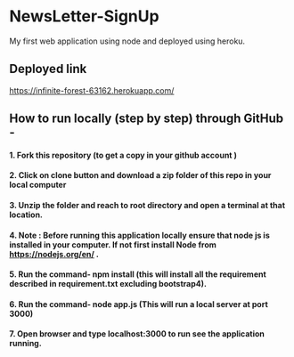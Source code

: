 # NewsLetter-SignUp
My first web application using node and deployed using heroku.

## Deployed link
  https://infinite-forest-63162.herokuapp.com/
  
 
 ## How to run locally (step by step) through GitHub -
 
   #### 1. Fork this repository (to get a copy in your github account )
   #### 2. Click on clone button and download a zip folder of this repo in your local computer
   #### 3. Unzip the folder and reach to root directory and open a terminal at that location.
   #### 4. Note : Before running this application locally ensure that node js is installed in your computer. If not first install Node from https://nodejs.org/en/ .
   #### 5. Run the command- npm install  (this will install all the requirement described in requirement.txt excluding bootstrap4).
   #### 6. Run the command- node app.js (This will run a local server at port 3000)
   #### 7. Open browser and type localhost:3000 to run see the application running.

